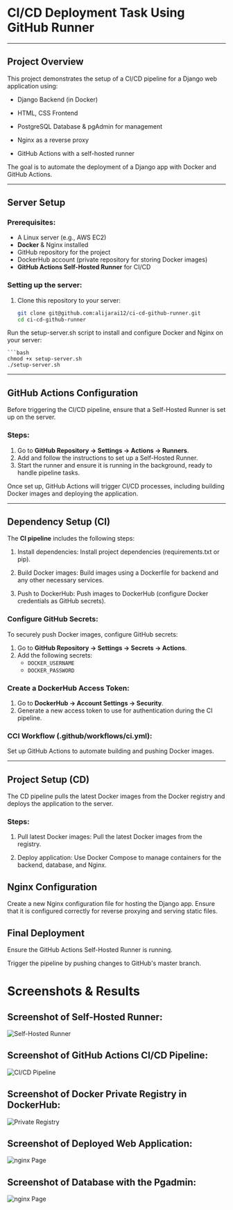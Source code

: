 # CI/CD Deployment Task Using GitHub Runner


---

## Project Overview

This project demonstrates the setup of a CI/CD pipeline for a Django web application using:

- Django Backend (in Docker)

- HTML, CSS Frontend

- PostgreSQL Database & pgAdmin for management

- Nginx as a reverse proxy

- GitHub Actions with a self-hosted runner

The goal is to automate the deployment of a Django app with Docker and GitHub Actions.


---

## Server Setup

### Prerequisites:
- A Linux server (e.g., AWS EC2)
- **Docker**  & Nginx installed
- GitHub repository for the project
- DockerHub account (private repository for storing Docker images)
- **GitHub Actions Self-Hosted Runner** for CI/CD


### Setting up the server:
1. Clone this repository to your server:
   ```bash
   git clone git@github.com:alijarai12/ci-cd-github-runner.git
   cd ci-cd-github-runner

Run the setup-server.sh script to install and configure Docker and Nginx on your server:

    ```bash
    chmod +x setup-server.sh
    ./setup-server.sh

---

## GitHub Actions Configuration

Before triggering the CI/CD pipeline, ensure that a Self-Hosted Runner is set up on the server.


### Steps:
1. Go to **GitHub Repository → Settings → Actions → Runners**.
2. Add and follow the instructions to set up a Self-Hosted Runner.
3. Start the runner and ensure it is running in the background, ready to handle pipeline tasks.

Once set up, GitHub Actions will trigger CI/CD processes, including building Docker images and deploying the application.

---

## Dependency Setup (CI)

The **CI pipeline** includes the following steps:

1. Install dependencies: Install project dependencies (requirements.txt or pip).

2. Build Docker images: Build images using a Dockerfile for backend and any other necessary services.

3. Push to DockerHub: Push images to DockerHub (configure Docker credentials as GitHub secrets).

### Configure GitHub Secrets:
To securely push Docker images, configure GitHub secrets:
1. Go to **GitHub Repository → Settings → Secrets → Actions**.
2. Add the following secrets:
   - `DOCKER_USERNAME`
   - `DOCKER_PASSWORD`


### Create a DockerHub Access Token:
1. Go to **DockerHub → Account Settings → Security**.
2. Generate a new access token to use for authentication during the CI pipeline.

### CCI Workflow (.github/workflows/ci.yml):
Set up GitHub Actions to automate building and pushing Docker images.

---

## Project Setup (CD)

The CD pipeline pulls the latest Docker images from the Docker registry and deploys the application to the server.


### Steps:
1. Pull latest Docker images: Pull the latest Docker images from the registry.

2. Deploy application: Use Docker Compose to manage containers for the backend, database, and Nginx.


## Nginx Configuration 
Create a new Nginx configuration file for hosting the Django app. Ensure that it is configured correctly for reverse proxying and serving static files.


## Final Deployment

Ensure the GitHub Actions Self-Hosted Runner is running.

Trigger the pipeline by pushing changes to GitHub's master branch.


# Screenshots & Results

## Screenshot of Self-Hosted Runner:
![Self-Hosted Runner](image/seif-host-runner.png)


## Screenshot of GitHub Actions CI/CD Pipeline:
![CI/CD Pipeline](image/ci-cd.png)


## Screenshot of Docker Private Registry in DockerHub:
![Private Registry](image/private-registry.png)


## Screenshot of Deployed Web Application:
![nginx Page](image/webpage.png)


## Screenshot of Database with the Pgadmin:
![nginx Page](image/db.png)

